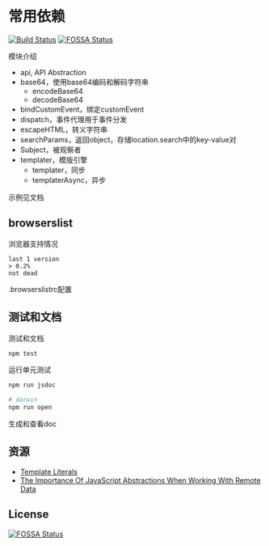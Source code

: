 # 常用依赖

[![Build Status](https://travis-ci.org/zp25/zp-lib.svg?branch=master)](https://travis-ci.org/zp25/zp-lib)
[![FOSSA Status](https://app.fossa.io/api/projects/git%2Bgithub.com%2Fzp25%2Fzp-lib.svg?type=shield)](https://app.fossa.io/projects/git%2Bgithub.com%2Fzp25%2Fzp-lib?ref=badge_shield)

模块介绍

+ api, API Abstraction
+ base64，使用base64编码和解码字符串
  + encodeBase64
  + decodeBase64
+ bindCustomEvent，绑定customEvent
+ dispatch，事件代理用于事件分发
+ escapeHTML，转义字符串
+ searchParams，返回object，存储location.search中的key-value对
+ Subject，被观察者
+ templater，模版引擎
  + templater，同步
  + templaterAsync，异步

示例见文档

## browserslist
浏览器支持情况

~~~
last 1 version
> 0.2%
not dead
~~~
.browserslistrc配置

## 测试和文档
测试和文档

~~~bash
npm test
~~~
运行单元测试

~~~bash
npm run jsdoc

# darwin
npm run open
~~~
生成和查看doc

## 资源
+ [Template Literals](https://css-tricks.com/template-literals/ "Template Literals")
+ [The Importance Of JavaScript Abstractions When Working With Remote Data](https://css-tricks.com/importance-javascript-abstractions-working-remote-data/ "The Importance Of JavaScript Abstractions When Working With Remote Data")

## License
[![FOSSA Status](https://app.fossa.io/api/projects/git%2Bgithub.com%2Fzp25%2Fzp-lib.svg?type=large)](https://app.fossa.io/projects/git%2Bgithub.com%2Fzp25%2Fzp-lib?ref=badge_large)
